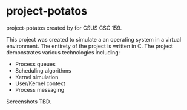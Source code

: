 # project-potatos
project-potatos created by for CSUS CSC 159. 

This project was created to simulate a an operating system in a virtual environment. The entirety of the project is written in C. The project demonstrates various technologies including:
- Process queues
- Scheduling algorithms
- Kernel simulation
- User/Kernel context
- Process messaging

Screenshots TBD.
